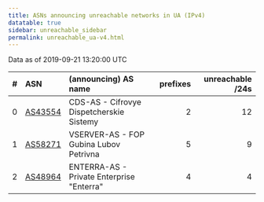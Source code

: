 ```yaml
---
title: ASNs announcing unreachable networks in UA (IPv4)
datatable: true
sidebar: unreachable_sidebar
permalink: unreachable_ua-v4.html
---
```


Data as of 2019-09-21 13:20:00 UTC


<div class="datatable-begin"></div>

|   # | ASN                                    | (announcing) AS name                      |   prefixes |   unreachable /24s |
|----:|:---------------------------------------|:------------------------------------------|-----------:|-------------------:|
|   0 | [AS43554](unreachable_AS43554-v4.html) | CDS-AS - Cifrovye Dispetcherskie Sistemy  |          2 |                 12 |
|   1 | [AS58271](unreachable_AS58271-v4.html) | VSERVER-AS - FOP Gubina Lubov Petrivna    |          5 |                  9 |
|   2 | [AS48964](unreachable_AS48964-v4.html) | ENTERRA-AS - Private Enterprise "Enterra" |          4 |                  4 |

<div class="datatable-end"></div>